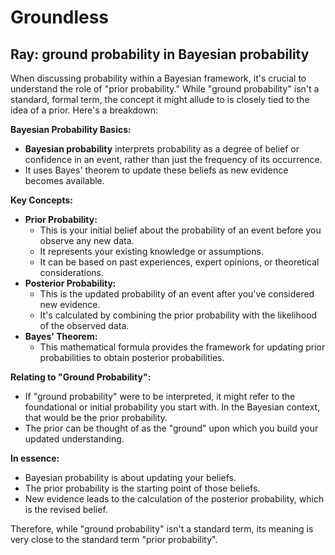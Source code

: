 # Groundless 

## Ray: ground probability in Bayesian probability

When discussing probability within a Bayesian framework, it's crucial to understand the role of "prior probability." While "ground probability" isn't a standard, formal term, the concept it might allude to is closely tied to the idea of a prior. Here's a breakdown:

**Bayesian Probability Basics:**

* **Bayesian probability** interprets probability as a degree of belief or confidence in an event, rather than just the frequency of its occurrence.
* It uses Bayes' theorem to update these beliefs as new evidence becomes available.

**Key Concepts:**

* **Prior Probability:**
    * This is your initial belief about the probability of an event before you observe any new data.
    * It represents your existing knowledge or assumptions.
    * It can be based on past experiences, expert opinions, or theoretical considerations.
* **Posterior Probability:**
    * This is the updated probability of an event after you've considered new evidence.
    * It's calculated by combining the prior probability with the likelihood of the observed data.
* **Bayes' Theorem:**
    * This mathematical formula provides the framework for updating prior probabilities to obtain posterior probabilities.

**Relating to "Ground Probability":**

* If "ground probability" were to be interpreted, it might refer to the foundational or initial probability you start with. In the Bayesian context, that would be the prior probability.
* The prior can be thought of as the "ground" upon which you build your updated understanding.

**In essence:**

* Bayesian probability is about updating your beliefs.
* The prior probability is the starting point of those beliefs.
* New evidence leads to the calculation of the posterior probability, which is the revised belief.

Therefore, while "ground probability" isn't a standard term, its meaning is very close to the standard term "prior probability".
